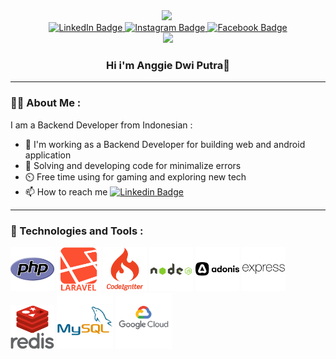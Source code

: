 <div id="header" align="center">
  <img src="https://i.ibb.co/ygtpdzY/42998655.jpg" width="100"/>
  <img src="" width="100"/>
    <div id="badges">
    <a href="https://linkedin.com/in/anggi117">
      <img src="https://img.shields.io/badge/LinkedIn-blue?style=for-the-badge&logo=linkedin&logoColor=white" alt="LinkedIn Badge"/>
    </a>
    <a href="https://instagram.com/anggi117">
      <img src="https://img.shields.io/badge/Instagram-red?style=for-the-badge&logo=instagram&logoColor=white" alt="Instagram Badge"/>
    </a>
    <a href="https://facebook.com/anggi118">
      <img src="https://img.shields.io/badge/Facebook-blue?style=for-the-badge&logo=twitter&logoColor=white" alt="Facebook Badge"/>
    </a>
  </div>
  <img src="https://komarev.com/ghpvc/?username=anggi117&style=flat-square&color=red">
  <h3><b>Hi i'm Anggie Dwi Putra👋</b></h3>
</div>

---
### 👨‍💻 About Me :
I am a Backend Developer from Indonesian :
- 👷 I'm working as a Backend Developer for building web and android application
- 🔄 Solving and developing code for minimalize errors
- ⏲️ Free time using for gaming and exploring new tech
- 📫 How to reach me [![Linkedin Badge](https://img.shields.io/badge/-anggi117-blue?style=flat&logo=Linkedin&logoColor=white)](https://linkedin.com/in/anggi117)

---
### 🧰 Technologies and Tools :
<div>
  <img src="https://github.com/devicons/devicon/blob/master/icons/php/php-original.svg" alt="php" width="70" height="70">
  <img src="https://github.com/devicons/devicon/blob/master/icons/laravel/laravel-plain-wordmark.svg" alt="laravel" width="70" height="70">
  <img src="https://github.com/devicons/devicon/blob/master/icons/codeigniter/codeigniter-plain-wordmark.svg" alt="codeigniter" width="70" height="70">
  <img src="https://github.com/devicons/devicon/blob/master/icons/nodejs/nodejs-original-wordmark.svg" alt="nodejs" width="70" height="70">
  <img src="https://github.com/devicons/devicon/blob/master/icons/adonisjs/adonisjs-original-wordmark.svg" alt="adonis" width="70" height="70">
  <img src="https://github.com/devicons/devicon/blob/master/icons/express/express-original-wordmark.svg" alt="expressjs" width="70" height="70">
  <img src="https://github.com/devicons/devicon/blob/master/icons/redis/redis-original-wordmark.svg" alt="redis" width="70" height="70">
  <img src="https://github.com/devicons/devicon/blob/master/icons/mysql/mysql-original-wordmark.svg" alt="mysql" width="90" height="90">
  <img src="https://github.com/devicons/devicon/blob/master/icons/googlecloud/googlecloud-original-wordmark.svg" alt="gcloud" width="90" height="90">
</div>
<!--
**anggi117/anggi117** is a ✨ _special_ ✨ repository because its `README.md` (this file) appears on your GitHub profile.

Here are some ideas to get you started:

- 🔭 I’m currently working on ...
- 🌱 I’m currently learning ...
- 👯 I’m looking to collaborate on ...
- 🤔 I’m looking for help with ...
- 💬 Ask me about ...
- 📫 How to reach me: ...
- 😄 Pronouns: ...
- ⚡ Fun fact: ...
-->
